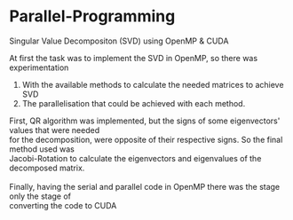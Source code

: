 # Parallel-Programming
Singular Value Decompositon (SVD) using OpenMP &amp; CUDA 

At first the task was to implement the SVD in OpenMP, so there was experimentation <br>
1) With the available methods to calculate the needed matrices to achieve SVD <br>
2) The parallelisation that could be achieved with each method. <br>

First, QR algorithm was implemented, but the signs of some eigenvectors' values that were needed <br>
for the decomposition, were opposite of their respective signs. So the final method used was <br>
Jacobi-Rotation to calculate the eigenvectors and eigenvalues of the decomposed matrix. <br>
<br>
Finally, having the serial and parallel code in OpenMP there was the stage only the stage of <br>
converting the code to CUDA
